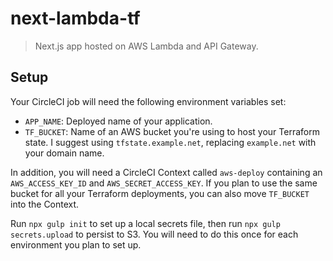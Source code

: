 # next-lambda-tf

> Next.js app hosted on AWS Lambda and API Gateway.

## Setup

Your CircleCI job will need the following environment variables set:

- `APP_NAME`: Deployed name of your application.
- `TF_BUCKET`: Name of an AWS bucket you're using to host your Terraform state. I suggest using `tfstate.example.net`, replacing `example.net` with your domain name.

In addition, you will need a CircleCI Context called `aws-deploy` containing an `AWS_ACCESS_KEY_ID` and `AWS_SECRET_ACCESS_KEY`. If you plan to use the same bucket for all your Terraform deployments, you can also move `TF_BUCKET` into the Context.

Run `npx gulp init` to set up a local secrets file, then run `npx gulp secrets.upload` to persist to S3. You will need to do this once for each environment you plan to set up.
